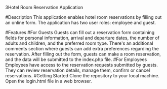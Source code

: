 
3Hotel Room Reservation Application

#Description
This application enables hotel room reservations by filling out an online form. The application has two user roles: employee and guest.

#Features
#For Guests
Guests can fill out a reservation form containing fields for personal information, arrival and departure dates, the number of adults and children, and the preferred room type.
There's an additional comments section where guests can add extra preferences regarding the reservation.
After filling out the form, guests can make a room reservation, and the data will be submitted to the index.php file.
#For Employees
Employees have access to the reservation requests submitted by guests.
They can review reservation details, manage them, confirm or cancel reservations.
#Getting Started
Clone the repository to your local machine.
Open the login.html file in a web browser.
